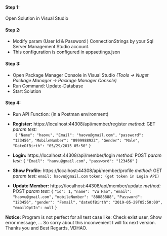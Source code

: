﻿#### Step 1:
Open Solution in Visual Studio
#### Step 2:
- Modify param (User Id & Password ) ConnectionStrings by your Sql Server Management Studio account.
- This configuration is configured in appsettings.json
#### Step 3: 
- Open Package Manager Console in Visual Studio 
*(Tools -> Nuget Package Manager -> Package Manager Console)*
- Run Command: Update-Database
- Start Solution
#### Step 4: 
- Run API Function: (in a Postman environment)
- **Register:** https://localhost:44308/api/member/register
	*method*: GET
	*param test:*   
` {`
        	`"Name": "haovu",`
        	`"Email": "haovu@gmail.com",`
        	`"password": "123456",`
        	`"MobileNumber": "0999988922",`
        	`"Gender": "Male",`
        	`"DateOfBirth": "05/29/2015 05:50"`
        	`}`

- **Login:** https://localhost:44308/api/member/login
	*method:* POST
	*param test:* 
	`{`
`"Email": "haovu@gmail.com",`
	`"password": "123456"`
	`}`
- **Show Profile:** https://localhost:44308/api/member/profile
*method:* GET
*param test:* 
	`email: haovu@gmail.com`
	`token: (get token in Login API)`

- **Update Member:** https://localhost:44308/api/member/update
*method:* POST
*param test:* 
`{`
    `"id": 1,`
    `"name": "Vu Hao",`
    `"email": "haovu@gmail.com",`
    `"mobileNumber": "88888888",`
    `"Password": "123456",`
    `"gender": "Femail",`
    `"dateOfBirth": "2019-05-29T05:50:00",`
    `"emailOptIn": null`
`}`

**Notice:** Program is not perfect for all test  case like: Check exist user, Show error message, ...
So sorry about this inconvenient I will fix next version. 
Thanks you and Best Regards, 
VDHAO.
